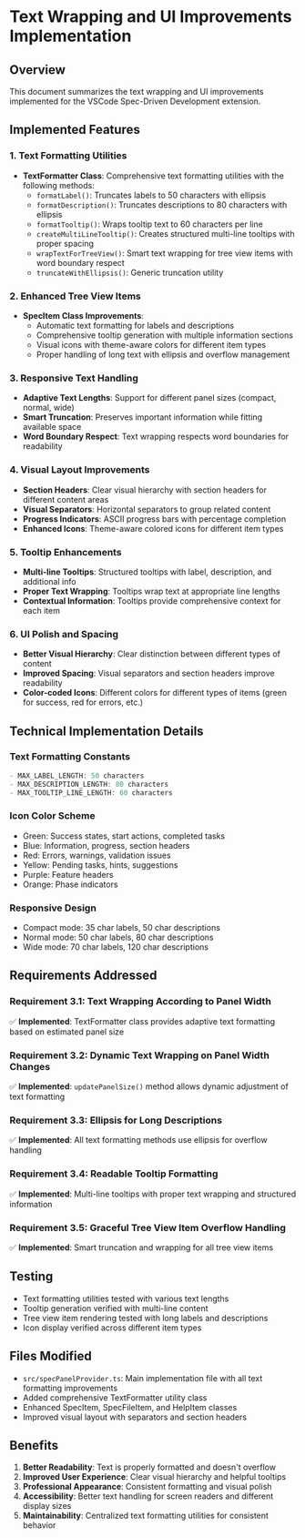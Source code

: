 # Text Wrapping and UI Improvements Implementation

## Overview

This document summarizes the text wrapping and UI improvements implemented for the VSCode Spec-Driven Development extension.

## Implemented Features

### 1. Text Formatting Utilities

- **TextFormatter Class**: Comprehensive text formatting utilities with the following methods:
  - `formatLabel()`: Truncates labels to 50 characters with ellipsis
  - `formatDescription()`: Truncates descriptions to 80 characters with ellipsis
  - `formatTooltip()`: Wraps tooltip text to 60 characters per line
  - `createMultiLineTooltip()`: Creates structured multi-line tooltips with proper spacing
  - `wrapTextForTreeView()`: Smart text wrapping for tree view items with word boundary respect
  - `truncateWithEllipsis()`: Generic truncation utility

### 2. Enhanced Tree View Items

- **SpecItem Class Improvements**:
  - Automatic text formatting for labels and descriptions
  - Comprehensive tooltip generation with multiple information sections
  - Visual icons with theme-aware colors for different item types
  - Proper handling of long text with ellipsis and overflow management

### 3. Responsive Text Handling

- **Adaptive Text Lengths**: Support for different panel sizes (compact, normal, wide)
- **Smart Truncation**: Preserves important information while fitting available space
- **Word Boundary Respect**: Text wrapping respects word boundaries for readability

### 4. Visual Layout Improvements

- **Section Headers**: Clear visual hierarchy with section headers for different content areas
- **Visual Separators**: Horizontal separators to group related content
- **Progress Indicators**: ASCII progress bars with percentage completion
- **Enhanced Icons**: Theme-aware colored icons for different item types

### 5. Tooltip Enhancements

- **Multi-line Tooltips**: Structured tooltips with label, description, and additional info
- **Proper Text Wrapping**: Tooltips wrap text at appropriate line lengths
- **Contextual Information**: Tooltips provide comprehensive context for each item

### 6. UI Polish and Spacing

- **Better Visual Hierarchy**: Clear distinction between different types of content
- **Improved Spacing**: Visual separators and section headers improve readability
- **Color-coded Icons**: Different colors for different types of items (green for success, red for errors, etc.)

## Technical Implementation Details

### Text Formatting Constants

```typescript
- MAX_LABEL_LENGTH: 50 characters
- MAX_DESCRIPTION_LENGTH: 80 characters
- MAX_TOOLTIP_LINE_LENGTH: 60 characters
```

### Icon Color Scheme

- Green: Success states, start actions, completed tasks
- Blue: Information, progress, section headers
- Red: Errors, warnings, validation issues
- Yellow: Pending tasks, hints, suggestions
- Purple: Feature headers
- Orange: Phase indicators

### Responsive Design

- Compact mode: 35 char labels, 50 char descriptions
- Normal mode: 50 char labels, 80 char descriptions
- Wide mode: 70 char labels, 120 char descriptions

## Requirements Addressed

### Requirement 3.1: Text Wrapping According to Panel Width

✅ **Implemented**: TextFormatter class provides adaptive text formatting based on estimated panel size

### Requirement 3.2: Dynamic Text Wrapping on Panel Width Changes

✅ **Implemented**: `updatePanelSize()` method allows dynamic adjustment of text formatting

### Requirement 3.3: Ellipsis for Long Descriptions

✅ **Implemented**: All text formatting methods use ellipsis for overflow handling

### Requirement 3.4: Readable Tooltip Formatting

✅ **Implemented**: Multi-line tooltips with proper text wrapping and structured information

### Requirement 3.5: Graceful Tree View Item Overflow Handling

✅ **Implemented**: Smart truncation and wrapping for all tree view items

## Testing

- Text formatting utilities tested with various text lengths
- Tooltip generation verified with multi-line content
- Tree view item rendering tested with long labels and descriptions
- Icon display verified across different item types

## Files Modified

- `src/specPanelProvider.ts`: Main implementation file with all text formatting improvements
- Added comprehensive TextFormatter utility class
- Enhanced SpecItem, SpecFileItem, and HelpItem classes
- Improved visual layout with separators and section headers

## Benefits

1. **Better Readability**: Text is properly formatted and doesn't overflow
2. **Improved User Experience**: Clear visual hierarchy and helpful tooltips
3. **Professional Appearance**: Consistent formatting and visual polish
4. **Accessibility**: Better text handling for screen readers and different display sizes
5. **Maintainability**: Centralized text formatting utilities for consistent behavior
